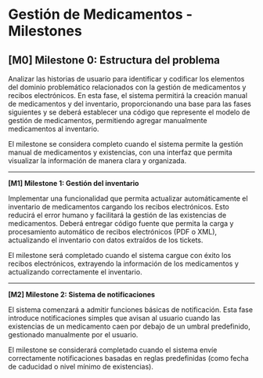 # Gestión de Medicamentos - Milestones

## **[M0] Milestone 0: Estructura del problema**

Analizar las historias de usuario para identificar y codificar los elementos del dominio problemático relacionados con la gestión de medicamentos y recibos electrónicos. En esta fase, el sistema permitirá la creación manual de medicamentos y del inventario, proporcionando una base para las fases siguientes y se deberá establecer una código que represente el modelo de gestión de medicamentos, permitiendo agregar manualmente medicamentos al inventario.

El milestone se considera completo cuando el sistema permite la gestión manual de medicamentos y existencias, con una interfaz que permita visualizar la información de manera clara y organizada.

---

**[M1] Milestone 1: Gestión del inventario**

Implementar una funcionalidad que permita actualizar automáticamente el inventario de medicamentos cargando los recibos electrónicos. Esto reducirá el error humano y facilitará la gestión de las existencias de medicamentos. 
Deberá entregar código fuente que permita la carga y procesamiento automático de recibos electrónicos (PDF o XML), actualizando el inventario con datos extraídos de los tickets.

El milestone será completado cuando el sistema cargue con éxito los recibos electrónicos, extrayendo la información de los medicamentos y actualizando correctamente el inventario.

---

**[M2] Milestone 2: Sistema de notificaciones**

El sistema comenzará a admitir funciones básicas de notificación. Esta fase introduce notificaciones simples que avisan al usuario cuando las existencias de un medicamento caen por debajo de un umbral predefinido, gestionado manualmente por el usuario.

El milestone se considerará completado cuando el sistema envíe correctamente notificaciones basadas en reglas predefinidas (como fecha de caducidad o nivel mínimo de existencias).
